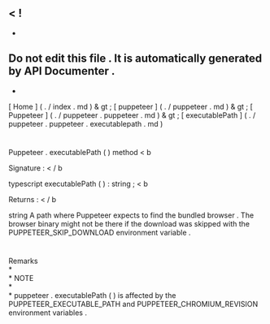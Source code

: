 <
!
-
-
Do
not
edit
this
file
.
It
is
automatically
generated
by
API
Documenter
.
-
-
>
[
Home
]
(
.
/
index
.
md
)
&
gt
;
[
puppeteer
]
(
.
/
puppeteer
.
md
)
&
gt
;
[
Puppeteer
]
(
.
/
puppeteer
.
puppeteer
.
md
)
&
gt
;
[
executablePath
]
(
.
/
puppeteer
.
puppeteer
.
executablepath
.
md
)
#
#
Puppeteer
.
executablePath
(
)
method
<
b
>
Signature
:
<
/
b
>
typescript
executablePath
(
)
:
string
;
<
b
>
Returns
:
<
/
b
>
string
A
path
where
Puppeteer
expects
to
find
the
bundled
browser
.
The
browser
binary
might
not
be
there
if
the
download
was
skipped
with
the
PUPPETEER_SKIP_DOWNLOAD
environment
variable
.
#
#
Remarks
\
*
\
*
NOTE
\
*
\
*
puppeteer
.
executablePath
(
)
is
affected
by
the
PUPPETEER_EXECUTABLE_PATH
and
PUPPETEER_CHROMIUM_REVISION
environment
variables
.
